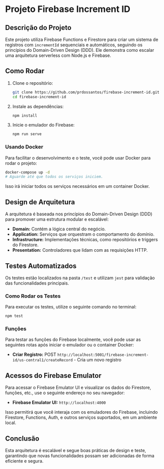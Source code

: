 
# Projeto Firebase Increment ID

## Descrição do Projeto

Este projeto utiliza Firebase Functions e Firestore para criar um sistema de registros com `incrementId` sequenciais e automáticos, seguindo os princípios do Domain-Driven Design (DDD). Ele demonstra como escalar uma arquitetura serverless com Node.js e Firebase.

## Como Rodar

1. Clone o repositório:
   ```bash
   git clone https://github.com/prdossantos/firebase-increment-id.git
   cd firebase-increment-id
   ```

2. Instale as dependências:
   ```bash
   npm install
   ```

3. Inicie o emulador do Firebase:
   ```bash
   npm run serve
   ```

### Usando Docker

Para facilitar o desenvolvimento e o teste, você pode usar Docker para rodar o projeto:
   ```bash
   docker-compose up -d
   # Aguarde até que todos os serviços iniciem.
   ```

Isso irá iniciar todos os serviços necessários em um container Docker.

## Design de Arquitetura

A arquitetura é baseada nos princípios do Domain-Driven Design (DDD) para promover uma estrutura modular e escalável:

- **Domain:** Contém a lógica central do negócio.
- **Application:** Serviços que orquestram o comportamento do domínio.
- **Infrastructure:** Implementações técnicas, como repositórios e triggers do Firestore.
- **Presentation:** Controladores que lidam com as requisições HTTP.


## Testes Automatizados

Os testes estão localizados na pasta `/test` e utilizam `jest` para validação das funcionalidades principais.

### Como Rodar os Testes

Para executar os testes, utilize o seguinte comando no terminal:

```bash
npm test
```

### Funções

Para testar as funções do Firebase localmente, você pode usar as seguintes rotas após iniciar o emulador ou o container Docker:

- **Criar Registro:** POST `http://localhost:5001/firebase-increment-id/us-central1/createRecord` - Cria um novo registro

## Acessos do Firebase Emulator

Para acessar o Firebase Emulator UI e visualizar os dados do Firestore, funções, etc., use o seguinte endereço no seu navegador:

- **Firebase Emulator UI:** `http://localhost:4000`

Isso permitirá que você interaja com os emuladores do Firebase, incluindo Firestore, Functions, Auth, e outros serviços suportados, em um ambiente local.

## Conclusão

Esta arquitetura é escalável e segue boas práticas de design e teste, garantindo que novas funcionalidades possam ser adicionadas de forma eficiente e segura.
